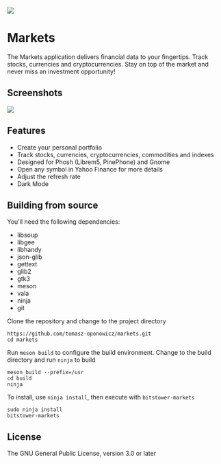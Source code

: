 ![](data/icons/com.bitstower.Markets.svg?raw=true)

# Markets
The Markets application delivers financial data to your fingertips. Track stocks, currencies and cryptocurrencies. Stay on top of the market and never miss an investment opportunity!

## Screenshots

![](preview.png?raw=true)

## Features

* Create your personal portfolio
* Track stocks, currencies, cryptocurrencies, commodities and indexes
* Designed for Phosh (Librem5, PinePhone) and Gnome
* Open any symbol in Yahoo Finance for more details
* Adjust the refresh rate
* Dark Mode

## Building from source

You'll need the following dependencies:

* libsoup
* libgee
* libhandy
* json-glib
* gettext
* glib2
* gtk3
* meson
* vala
* ninja
* git

Clone the repository and change to the project directory

```
https://github.com/tomasz-oponowicz/markets.git
cd markets
```

Run `meson build` to configure the build environment. Change to the build directory and run `ninja` to build

```
meson build --prefix=/usr
cd build
ninja
```

To install, use `ninja install`, then execute with `bitstower-markets`

```
sudo ninja install
bitstower-markets
```

## License

The GNU General Public License, version 3.0 or later
